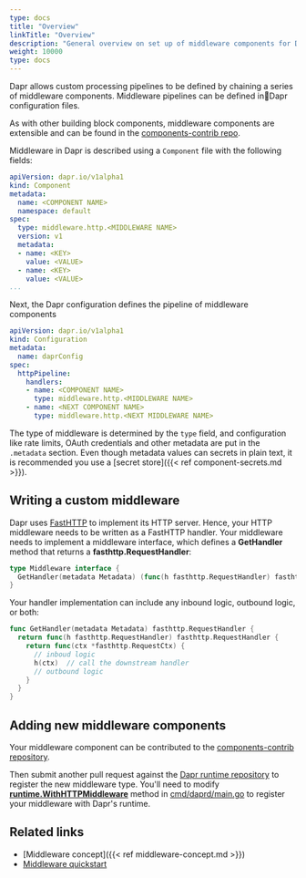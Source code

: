 ```yaml
---
type: docs
title: "Overview"
linkTitle: "Overview"
description: "General overview on set up of middleware components for Dapr"
weight: 10000
type: docs
---
```


Dapr allows custom processing pipelines to be defined by chaining a series of middleware components. Middleware pipelines can be defined inDapr configuration files.

As with other building block components, middleware components are extensible and can be found in the [components-contrib repo](https://github.com/dapr/components-contrib).

Middleware in Dapr is described using a `Component` file with the following fields:

```yaml
apiVersion: dapr.io/v1alpha1
kind: Component
metadata:
  name: <COMPONENT NAME>
  namespace: default
spec:
  type: middleware.http.<MIDDLEWARE NAME>
  version: v1
  metadata:
  - name: <KEY>
    value: <VALUE>
  - name: <KEY>
    value: <VALUE>
...
```

Next, the Dapr configuration defines the pipeline of middleware components

```yaml
apiVersion: dapr.io/v1alpha1
kind: Configuration
metadata:
  name: daprConfig
spec:
  httpPipeline:
    handlers:
    - name: <COMPONENT NAME>
      type: middleware.http.<MIDDLEWARE NAME>
    - name: <NEXT COMPONENT NAME>
      type: middleware.http.<NEXT MIDDLEWARE NAME>
```

The type of middleware is determined by the `type` field, and configuration like rate limits, OAuth credentials and other metadata are put in the `.metadata` section.
Even though metadata values can secrets in plain text, it is recommended you use a [secret store]({{< ref component-secrets.md >}}).

## Writing a custom middleware

Dapr uses [FastHTTP](https://github.com/valyala/fasthttp) to implement its HTTP server. Hence, your HTTP middleware needs to be written as a FastHTTP handler. Your middleware needs to implement a middleware interface, which defines a **GetHandler** method that returns a **fasthttp.RequestHandler**:

```go
type Middleware interface {
  GetHandler(metadata Metadata) (func(h fasthttp.RequestHandler) fasthttp.RequestHandler, error)
}
```

Your handler implementation can include any inbound logic, outbound logic, or both:

```go
func GetHandler(metadata Metadata) fasthttp.RequestHandler {
  return func(h fasthttp.RequestHandler) fasthttp.RequestHandler {
    return func(ctx *fasthttp.RequestCtx) {
      // inboud logic
      h(ctx)  // call the downstream handler
      // outbound logic
    }
  }
}
```

## Adding new middleware components

Your middleware component can be contributed to the [components-contrib repository](https://github.com/dapr/components-contrib/tree/master/middleware). 

Then submit another pull request against the [Dapr runtime repository](https://github.com/dapr/dapr) to register the new middleware type. You'll need to modify **[runtime.WithHTTPMiddleware](https://github.com/dapr/dapr/blob/f4d50b1369e416a8f7b93e3e226c4360307d1313/cmd/daprd/main.go#L394-L424)** method in [cmd/daprd/main.go](https://github.com/dapr/dapr/blob/master/cmd/daprd/main.go) to register your middleware with Dapr's runtime.

## Related links

* [Middleware concept]({{< ref middleware-concept.md >}})
* [Middleware quickstart](https://github.com/dapr/quickstarts/tree/master/middleware)